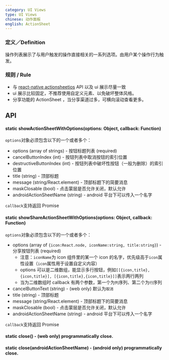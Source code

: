 ```yaml
---
category: UI Views
type: UI Views
chinese: 动作面板
english: ActionSheet
---
```


### 定义／Definition
操作列表展示了与用户触发的操作直接相关的一系列选项。由用户某个操作行为触发。

### 规则 / Rule
- 与 [react-native actionsheetios](https://facebook.github.io/react-native/docs/actionsheetios.html) API 以及 ui 展示尽量一致
- ui 展示比较固定，不推荐使用自定义元素、以免破坏整体风格。
- 分享功能的 ActionSheet ，当分享渠道过多，可横向滚动查看更多。


## API

#### static showActionSheetWithOptions(options: Object, callback: Function)

`options`对象必须包含以下的一个或者多个：

- options (array of strings) - 按钮标题列表 (required)
- cancelButtonIndex (int) - 按钮列表中取消按钮的索引位置
- destructiveButtonIndex (int) - 按钮列表中破坏性按钮（一般为删除）的索引位置
- title (string) - 顶部标题
- message (string/React.element) - 顶部标题下的简要消息
- maskClosable (bool) - 点击蒙层是否允许关闭，默认允许
- androidActionSheetName (string) - android 平台下可以传入一个名字

`callback`支持返回 Promise

#### static showShareActionSheetWithOptions(options: Object, callback: Function)

`options`对象必须包含以下的一个或者多个：

- options (array of `{icon:React.node, iconName:string, title:string}`) - 分享按钮列表 (required)
    - 注意：`iconName`为 icon 组件里的某一个 icon 的名字，优先级高于`icon`属性设置（`icon`属性用于设置自定义内容）
    - options 可以是二维数组，能显示多行按钮，例如`[[{icon,title},{icon,title}], [{icon,title},{icon,title}]]`表示两行两列
    - 当为二维数组时 callback 有两个参数，第一个为`列`序列、第二个为`行`序列
- cancelButtonText (string) - (web only) 默认为`取消`
- title (string) - 顶部标题
- message (string/React.element) - 顶部标题下的简要消息
- maskClosable (bool) - 点击蒙层是否允许关闭，默认允许
- androidActionSheetName (string) - android 平台下可以传入一个名字

`callback`支持返回 Promise

#### static close() - (web only) programmatically close.
#### static close(androidActionSheetName) - (android only) programmatically close.
